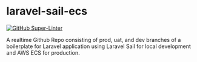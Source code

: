 # laravel-sail-ecs

[![GitHub Super-Linter](https://github.com/francisesmero/laravel-sail-ecs/workflows/Lint%20Code%20Base/badge.svg)](https://github.com/marketplace/actions/super-linter)

A realtime Github Repo consisting of prod, uat, and dev branches of a boilerplate for Laravel application using Laravel Sail for local development and AWS ECS for production.
